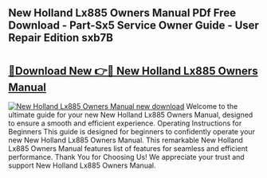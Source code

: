 ## New Holland Lx885 Owners Manual PDf Free Download - Part-Sx5 Service Owner Guide - User Repair Edition sxb7B

# <h2><a href="http://bc89590.oget.top/?id=New+Holland+Lx885+Owners+Manual">🔗Download New 👉🔴 New Holland Lx885 Owners Manual</a></h2>

[![New Holland Lx885 Owners Manual new download](https://i.imgur.com/5g1atiW.png)](http://bc89590.oget.top/?id=New+Holland+Lx885+Owners+Manual)
Welcome to the ultimate guide for your new New Holland Lx885 Owners Manual, designed to ensure a smooth and efficient experience. Operating Instructions for Beginners This guide is designed for beginners to confidently operate your new New Holland Lx885 Owners Manual. This remarkable New Holland Lx885 Owners Manual features list of features for seamless and efficient performance. Thank You for Choosing Us! We appreciate your trust and support New Holland Lx885 Owners Manual.
